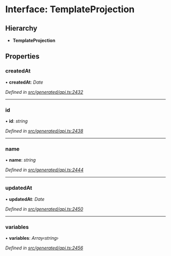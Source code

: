 # Interface: TemplateProjection

## Hierarchy

* **TemplateProjection**

## Properties

###  createdAt

• **createdAt**: *Date*

*Defined in [src/generated/api.ts:2432](https://github.com/mailslurp/mailslurp-client-ts-js/blob/9736ebe/src/generated/api.ts#L2432)*

___

###  id

• **id**: *string*

*Defined in [src/generated/api.ts:2438](https://github.com/mailslurp/mailslurp-client-ts-js/blob/9736ebe/src/generated/api.ts#L2438)*

___

###  name

• **name**: *string*

*Defined in [src/generated/api.ts:2444](https://github.com/mailslurp/mailslurp-client-ts-js/blob/9736ebe/src/generated/api.ts#L2444)*

___

###  updatedAt

• **updatedAt**: *Date*

*Defined in [src/generated/api.ts:2450](https://github.com/mailslurp/mailslurp-client-ts-js/blob/9736ebe/src/generated/api.ts#L2450)*

___

###  variables

• **variables**: *Array‹string›*

*Defined in [src/generated/api.ts:2456](https://github.com/mailslurp/mailslurp-client-ts-js/blob/9736ebe/src/generated/api.ts#L2456)*
